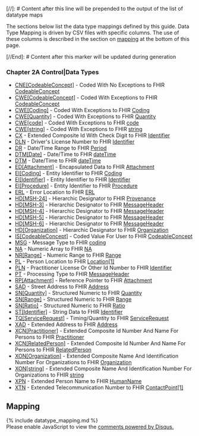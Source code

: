 [//]: # Content after this line will be prepended to the output of the list of datatype maps

The sections below list the data type mappings defined by this guide.
Data Type Mapping is driven by CSV files with specific columns. The use of these columns
is described in the section on [mapping](#mapping) at the bottom of this page.


[//End]: # Content after this marker will be updated during generation

### Chapter 2A  Control|Data Types

* [CNE[CodeableConcept]](ConceptMap-datatype-cnecodeableconcept-to-codeableconcept.html) - Coded With No Exceptions to FHIR [CodeableConcept](http://hl7.org/fhir/R4/datatypes.html#CodeableConcept)
* [CWE[CodeableConcept]](ConceptMap-datatype-cwecodeableconcept-to-codeableconcept.html) - Coded With Exceptions to FHIR [CodeableConcept](http://hl7.org/fhir/R4/datatypes.html#CodeableConcept)
* [CWE[Coding]](ConceptMap-datatype-cwecoding-to-coding.html) - Coded With Exceptions to FHIR [Coding](http://hl7.org/fhir/R4/datatypes.html#Coding)
* [CWE[Quantity]](ConceptMap-datatype-cwequantity-to-quantity.html) - Coded With Exceptions to FHIR [Quantity](http://hl7.org/fhir/R4/datatypes.html#Quantity)
* [CWE[code]](ConceptMap-datatype-cwecode-to-code.html) - Coded With Exceptions to FHIR [code](http://hl7.org/fhir/R4/datatypes.html#code)
* [CWE[string]](ConceptMap-datatype-cwestring-to-string.html) - Coded With Exceptions to FHIR [string](http://hl7.org/fhir/R4/datatypes.html#string)
* [CX](ConceptMap-datatype-cx-to-identifier.html) - Extended Composite Id With Check Digit to FHIR [Identifier](http://hl7.org/fhir/R4/datatypes.html#Identifier)
* [DLN](ConceptMap-datatype-dln-to-identifier.html) - Driver's License Number to FHIR [Identifier](http://hl7.org/fhir/R4/datatypes.html#Identifier)
* [DR](ConceptMap-datatype-dr-to-period.html) - Date/Time Range to FHIR [Period](http://hl7.org/fhir/R4/datatypes.html#Period)
* [DTM[Date]](ConceptMap-datatype-dtmdate-to-datetime.html) - Date/Time to FHIR [dateTime](http://hl7.org/fhir/R4/datatypes.html#dateTime)
* [DTM](ConceptMap-datatype-dtm-to-datetime.html) - Date/Time to FHIR [dateTime](http://hl7.org/fhir/R4/datatypes.html#dateTime)
* [ED[Attachment]](ConceptMap-datatype-edattachment-to-attachment.html) - Encapsulated Data to FHIR [Attachment](http://hl7.org/fhir/R4/datatypes.html#Attachment)
* [EI[Coding]](ConceptMap-datatype-eicoding-to-coding.html) - Entity Identifier to FHIR [Coding](http://hl7.org/fhir/R4/datatypes.html#Coding)
* [EI[Identifier]](ConceptMap-datatype-eiidentifier-to-identifier.html) - Entity Identifier to FHIR [Identifier](http://hl7.org/fhir/R4/datatypes.html#Identifier)
* [EI[Procedure]](ConceptMap-datatype-eiprocedure-to-procedure.html) - Entity Identifier to FHIR [Procedure](http://hl7.org/fhir/R4/Procedure.html)
* [ERL](ConceptMap-datatype-erl-to-erl.html) - Error Location to FHIR [ERL](http://hl7.org/fhir/R4/codesystem-erl.html)
* [HD[MSH-24]](ConceptMap-datatype-hdmsh-24-to-provenance.html) - Hierarchic Designator to FHIR [Provenance](http://hl7.org/fhir/R4/Provenance.html)
* [HD[MSH-3]](ConceptMap-datatype-hdmsh-3-to-messageheader.html) - Hierarchic Designator to FHIR [MessageHeader](http://hl7.org/fhir/R4/MessageHeader.html)
* [HD[MSH-4]](ConceptMap-datatype-hdmsh-4-to-messageheader.html) - Hierarchic Designator to FHIR [MessageHeader](http://hl7.org/fhir/R4/MessageHeader.html)
* [HD[MSH-5]](ConceptMap-datatype-hdmsh-5-to-messageheader.html) - Hierarchic Designator to FHIR [MessageHeader](http://hl7.org/fhir/R4/MessageHeader.html)
* [HD[MSH-6]](ConceptMap-datatype-hdmsh-6-to-messageheader.html) - Hierarchic Designator to FHIR [MessageHeader](http://hl7.org/fhir/R4/MessageHeader.html)
* [HD[Organization]](ConceptMap-datatype-hdorganization-to-organization.html) - Hierarchic Designator to FHIR [Organization](http://hl7.org/fhir/R4/Organization.html)
* [IS[CodeableConcept]](ConceptMap-datatype-iscodeableconcept-to-codeableconcept.html) - Coded Value For User to FHIR [CodeableConcept](http://hl7.org/fhir/R4/datatypes.html#CodeableConcept)
* [MSG](ConceptMap-datatype-msg-to-coding.html) - Message Type to FHIR [coding](http://hl7.org/fhir/R4/codesystem-coding.html)
* [NA](ConceptMap-datatype-na-to-na.html) - Numeric Array to FHIR [NA](http://hl7.org/fhir/R4/codesystem-na.html)
* [NR[Range]](ConceptMap-datatype-nrrange-to-range.html) - Numeric Range to FHIR [Range](http://hl7.org/fhir/R4/datatypes.html#Range)
* [PL](ConceptMap-datatype-pl-to-location1.html) - Person Location to FHIR [Location[1]](http://hl7.org/fhir/R4/codesystem-location[1].html)
* [PLN](ConceptMap-datatype-pln-to-identifier.html) - Practitioner License Or Other Id Number to FHIR [Identifier](http://hl7.org/fhir/R4/datatypes.html#Identifier)
* [PT](ConceptMap-datatype-pt-to-messageheader.html) - Processing Type to FHIR [MessageHeader](http://hl7.org/fhir/R4/MessageHeader.html)
* [RP[Attachment]](ConceptMap-datatype-rpattachment-to-attachment.html) - Reference Pointer to FHIR [Attachment](http://hl7.org/fhir/R4/datatypes.html#Attachment)
* [SAD](ConceptMap-datatype-sad-to-address.html) - Street Address to FHIR [Address](http://hl7.org/fhir/R4/datatypes.html#Address)
* [SN[Quantity]](ConceptMap-datatype-snquantity-to-quantity.html) - Structured Numeric to FHIR [Quantity](http://hl7.org/fhir/R4/datatypes.html#Quantity)
* [SN[Range]](ConceptMap-datatype-snrange-to-range.html) - Structured Numeric to FHIR [Range](http://hl7.org/fhir/R4/datatypes.html#Range)
* [SN[Ratio]](ConceptMap-datatype-snratio-to-ratio.html) - Structured Numeric to FHIR [Ratio](http://hl7.org/fhir/R4/datatypes.html#Ratio)
* [ST[Identifier]](ConceptMap-datatype-stidentifier-to-identifier.html) - String Data to FHIR [Identifier](http://hl7.org/fhir/R4/datatypes.html#Identifier)
* [TQ[ServiceRequest]](ConceptMap-datatype-tqservicerequest-to-servicerequest.html) - Timing/Quantity to FHIR [ServiceRequest](http://hl7.org/fhir/R4/ServiceRequest.html)
* [XAD](ConceptMap-datatype-xad-to-address.html) - Extended Address to FHIR [Address](http://hl7.org/fhir/R4/datatypes.html#Address)
* [XCN[Practitioner]](ConceptMap-datatype-xcnpractitioner-to-practitioner.html) - Extended Composite Id Number And Name For Persons to FHIR [Practitioner](http://hl7.org/fhir/R4/Practitioner.html)
* [XCN[RelatedPerson]](ConceptMap-datatype-xcnrelatedperson-to-relatedperson.html) - Extended Composite Id Number And Name For Persons to FHIR [RelatedPerson](http://hl7.org/fhir/R4/RelatedPerson.html)
* [XON[Organization]](ConceptMap-datatype-xonorganization-to-organization.html) - Extended Composite Name And Identification Number For Organizations to FHIR [Organization](http://hl7.org/fhir/R4/Organization.html)
* [XON[string]](ConceptMap-datatype-xonstring-to-string.html) - Extended Composite Name And Identification Number For Organizations to FHIR [string](http://hl7.org/fhir/R4/datatypes.html#string)
* [XPN](ConceptMap-datatype-xpn-to-humanname.html) - Extended Person Name to FHIR [HumanName](http://hl7.org/fhir/R4/datatypes.html#HumanName)
* [XTN](ConceptMap-datatype-xtn-to-contactpoint1.html) - Extended Telecommunication Number to FHIR [ContactPoint[1]](http://hl7.org/fhir/R4/codesystem-contactpoint[1].html)
<h2 style='--heading-prefix: ""' id='mapping'>Mapping</h2>
{% include datatype_mapping.md %}

<div id="disqus_thread"></div>
<script>
var disqus_config = function () {
this.page.url = "http://build.fhir.org/hl7/v2-to-fhir/branches/master/datatype_maps.html"; // Replace PAGE_URL with your page's canonical URL variable
this.page.identifier = this.page.url.substring(this.page.url.lastIndexOf("/")+1, this.page.url.lastIndexOf(".")); // Replace PAGE_IDENTIFIER with your page's unique identifier variable
};
(function() { // DON'T EDIT BELOW THIS LINE
var d = document, s = d.createElement('script');
s.src = 'https://v2-to-fhir.disqus.com/embed.js';
s.setAttribute('data-timestamp', +new Date());
(d.head || d.body).appendChild(s);
})();
</script>
<noscript>
    Please enable JavaScript to view the <a href="https://disqus.com/?ref_noscript">comments powered by Disqus.</a>
</noscript>

